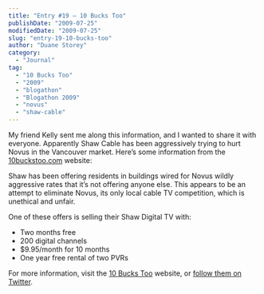 ```yaml
---
title: "Entry #19 – 10 Bucks Too"
publishDate: "2009-07-25"
modifiedDate: "2009-07-25"
slug: "entry-19-10-bucks-too"
author: "Duane Storey"
category:
  - "Journal"
tag:
  - "10 Bucks Too"
  - "2009"
  - "blogathon"
  - "Blogathon 2009"
  - "novus"
  - "shaw-cable"
---
```


My friend Kelly sent me along this information, and I wanted to share it with everyone. Apparently Shaw Cable has been aggressively trying to hurt Novus in the Vancouver market. Here’s some information from the [10buckstoo.com](10buckstoo.com) website:

Shaw has been offering residents in buildings wired for Novus wildly aggressive rates that it’s not offering anyone else. This appears to be an attempt to eliminate Novus, its only local cable TV competition, which is unethical and unfair.

One of these offers is selling their Shaw Digital TV with:

- Two months free
- 200 digital channels
- $9.95/month for 10 months
- One year free rental of two PVRs

For more information, visit the [10 Bucks Too](http://10buckstoo.com) website, or [follow them on Twitter](http://twitter.com/10buckstoo).